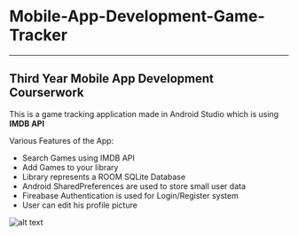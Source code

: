 # Mobile-App-Development-Game-Tracker
---
## Third Year Mobile App Development Courserwork
This is a game tracking application made in Android Studio which is using **IMDB API**

Various Features of the App:
 
 - Search Games using IMDB API
 - Add Games to your library
 - Library represents a ROOM SQLite Database
 - Android SharedPreferences are used to store small user data
 - Fireabase Authentication is used for Login/Register system
 - User can edit his profile picture

![alt text]()
